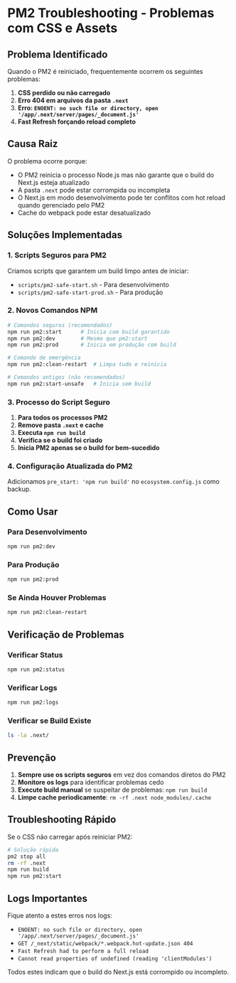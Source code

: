 # PM2 Troubleshooting - Problemas com CSS e Assets

## Problema Identificado

Quando o PM2 é reiniciado, frequentemente ocorrem os seguintes problemas:

1. **CSS perdido ou não carregado**
2. **Erro 404 em arquivos da pasta `.next`**
3. **Erro: `ENOENT: no such file or directory, open '/app/.next/server/pages/_document.js'`**
4. **Fast Refresh forçando reload completo**

## Causa Raiz

O problema ocorre porque:

- O PM2 reinicia o processo Node.js mas não garante que o build do Next.js esteja atualizado
- A pasta `.next` pode estar corrompida ou incompleta
- O Next.js em modo desenvolvimento pode ter conflitos com hot reload quando gerenciado pelo PM2
- Cache do webpack pode estar desatualizado

## Soluções Implementadas

### 1. Scripts Seguros para PM2

Criamos scripts que garantem um build limpo antes de iniciar:

- `scripts/pm2-safe-start.sh` - Para desenvolvimento
- `scripts/pm2-safe-start-prod.sh` - Para produção

### 2. Novos Comandos NPM

```bash
# Comandos seguros (recomendados)
npm run pm2:start      # Inicia com build garantido
npm run pm2:dev        # Mesmo que pm2:start
npm run pm2:prod       # Inicia em produção com build

# Comando de emergência
npm run pm2:clean-restart  # Limpa tudo e reinicia

# Comandos antigos (não recomendados)
npm run pm2:start-unsafe   # Inicia sem build
```

### 3. Processo do Script Seguro

1. **Para todos os processos PM2**
2. **Remove pasta `.next` e cache**
3. **Executa `npm run build`**
4. **Verifica se o build foi criado**
5. **Inicia PM2 apenas se o build for bem-sucedido**

### 4. Configuração Atualizada do PM2

Adicionamos `pre_start: 'npm run build'` no `ecosystem.config.js` como backup.

## Como Usar

### Para Desenvolvimento
```bash
npm run pm2:dev
```

### Para Produção
```bash
npm run pm2:prod
```

### Se Ainda Houver Problemas
```bash
npm run pm2:clean-restart
```

## Verificação de Problemas

### Verificar Status
```bash
npm run pm2:status
```

### Verificar Logs
```bash
npm run pm2:logs
```

### Verificar se Build Existe
```bash
ls -la .next/
```

## Prevenção

1. **Sempre use os scripts seguros** em vez dos comandos diretos do PM2
2. **Monitore os logs** para identificar problemas cedo
3. **Execute build manual** se suspeitar de problemas: `npm run build`
4. **Limpe cache periodicamente**: `rm -rf .next node_modules/.cache`

## Troubleshooting Rápido

Se o CSS não carregar após reiniciar PM2:

```bash
# Solução rápida
pm2 stop all
rm -rf .next
npm run build
npm run pm2:start
```

## Logs Importantes

Fique atento a estes erros nos logs:
- `ENOENT: no such file or directory, open '/app/.next/server/pages/_document.js'`
- `GET /_next/static/webpack/*.webpack.hot-update.json 404`
- `Fast Refresh had to perform a full reload`
- `Cannot read properties of undefined (reading 'clientModules')`

Todos estes indicam que o build do Next.js está corrompido ou incompleto.